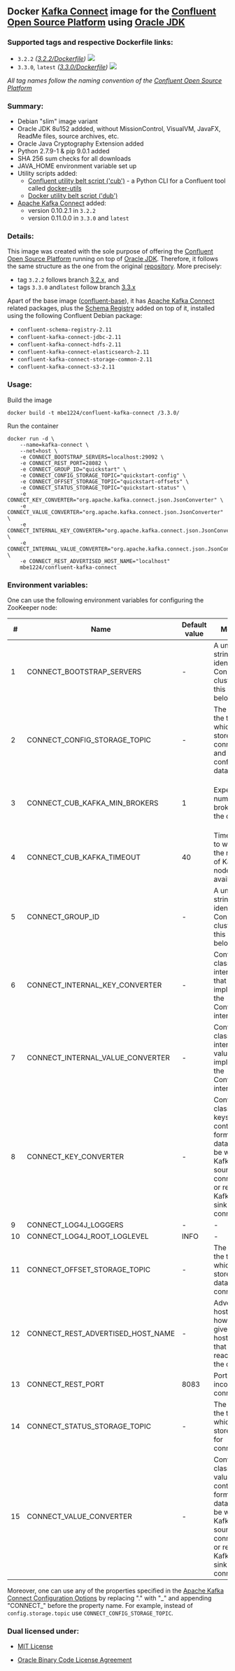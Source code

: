 ## Docker [Kafka Connect] image for the [Confluent Open Source Platform] using [Oracle JDK] ##

### Supported tags and respective Dockerfile links: ###

* ```3.2.2``` _\([3.2.2/Dockerfile]\)_
[![](https://images.microbadger.com/badges/image/mbe1224/confluent-kafka-connect:3.2.2.svg)](https://microbadger.com/images/mbe1224/confluent-kafka-connect:3.2.2 "")
* ```3.3.0```, ```latest``` _\([3.3.0/Dockerfile]\)_
[![](https://images.microbadger.com/badges/image/mbe1224/confluent--connect:3.3.0.svg)](https://microbadger.com/images/mbe1224/confluent-kafka-connect:3.3.0 "")

*All tag names follow the naming convention of the [Confluent Open Source Platform]*

### Summary: ###

- Debian "slim" image variant
- Oracle JDK 8u152 addded, without MissionControl, VisualVM, JavaFX, ReadMe files, source archives, etc.
- Oracle Java Cryptography Extension added
- Python 2.7.9-1 & pip 9.0.1 added
- SHA 256 sum checks for all downloads
- JAVA\_HOME environment variable set up
- Utility scripts added:
    - [Confluent utility belt script ('cub')] - a Python CLI for a Confluent tool called [docker-utils]
    - [Docker utility belt script ('dub')]
- [Apache Kafka Connect] added:
    - version 0.10.2.1 in ```3.2.2```
    - version 0.11.0.0 in ```3.3.0``` and ```latest```

### Details: ### 

This image was created with the sole purpose of offering the [Confluent Open Source Platform] running on top of [Oracle JDK].
Therefore, it follows the same structure as the one from the original [repository]. More precisely:
- tag ```3.2.2``` follows branch [3.2.x], and 
- tags ```3.3.0``` and```latest``` follow branch [3.3.x]


Apart of the base image ([confluent-base]), it has [Apache Kafka Connect] related packages, plus the [Schema Registry] added on top of it, installed using the following Confluent Debian package:
- ```confluent-schema-registry-2.11```
- ```confluent-kafka-connect-jdbc-2.11```
- ```confluent-kafka-connect-hdfs-2.11```
- ```confluent-kafka-connect-elasticsearch-2.11```
- ```confluent-kafka-connect-storage-common-2.11```
- ```confluent-kafka-connect-s3-2.11```

### Usage: ###

Build the image
```shell
docker build -t mbe1224/confluent-kafka-connect /3.3.0/
```

Run the container
```shell
docker run -d \
    --name=kafka-connect \
    --net=host \
    -e CONNECT_BOOTSTRAP_SERVERS=localhost:29092 \
    -e CONNECT_REST_PORT=28082 \
    -e CONNECT_GROUP_ID="quickstart" \
    -e CONNECT_CONFIG_STORAGE_TOPIC="quickstart-config" \
    -e CONNECT_OFFSET_STORAGE_TOPIC="quickstart-offsets" \
    -e CONNECT_STATUS_STORAGE_TOPIC="quickstart-status" \
    -e CONNECT_KEY_CONVERTER="org.apache.kafka.connect.json.JsonConverter" \
    -e CONNECT_VALUE_CONVERTER="org.apache.kafka.connect.json.JsonConverter" \
    -e CONNECT_INTERNAL_KEY_CONVERTER="org.apache.kafka.connect.json.JsonConverter" \
    -e CONNECT_INTERNAL_VALUE_CONVERTER="org.apache.kafka.connect.json.JsonConverter" \
    -e CONNECT_REST_ADVERTISED_HOST_NAME="localhost" 
    mbe1224/confluent-kafka-connect
```

### Environment variables: ###

One can use the following environment variables for configuring the ZooKeeper node:

| # | Name | Default value | Meaning | Comments |
|---|---|---|---|---|
| 1 | CONNECT\_BOOTSTRAP\_SERVERS | - | A unique string that identifies the Connect cluster group this worker belongs to | - |
| 2 | CONNECT\_CONFIG\_STORAGE\_TOPIC | - | The name of the topic in which to store connector and task configuration data | This must be the same for all workers with the same ```group.id``` |
| 3 | CONNECT\_CUB\_KAFKA\_MIN\_BROKERS | 1 | Expected number of brokers in the cluster | Check the [Confluent utility belt script ('cub')] - ```check_kafka_ready``` for more details |
| 4 | CONNECT\_CUB\_KAFKA\_TIMEOUT | 40 | Time in secs to wait for the number of Kafka nodes to be available | Check the [Confluent utility belt script ('cub')] - ```check_kafka_ready``` for more details |
| 5 | CONNECT\_GROUP\_ID | - | A unique string that identifies the Connect cluster group this worker belongs to | - |
| 6 | CONNECT\_INTERNAL\_KEY\_CONVERTER | - | Converter class for internal keys that implements the Converter interface | - |
| 7 | CONNECT\_INTERNAL\_VALUE\_CONVERTER | - | Converter class for internal values that implements the Converter interface | - |
| 8 | CONNECT\_KEY\_CONVERTER | - | Converter class for keys. This controls the format of the data that will be written to Kafka for source connectors or read from Kafka for sink connectors | - |
| 9 | CONNECT\_LOG4J\_LOGGERS | - | - | - |
| 10 | CONNECT\_LOG4J\_ROOT\_LOGLEVEL | INFO | - | - |
| 11 | CONNECT\_OFFSET\_STORAGE\_TOPIC | - | The name of the topic in which to store offset data for connectors | This must be the same for all workers with the same ```group.id``` |
| 12 | CONNECT\_REST\_ADVERTISED\_HOST\_NAME | - | Advertised host name is how Connect gives out a host name that can be reached by the client | - |
| 13 | CONNECT\_REST\_PORT | 8083 | Port for incomming connections | - |
| 14 | CONNECT\_STATUS\_STORAGE\_TOPIC | - | The name of the topic in which to store state for connectors | This must be the same for all workers with the same ```group.id``` |
| 15 | CONNECT\_VALUE\_CONVERTER | - | Converter class for values. This controls the format of the data that will be written to Kafka for source connectors or read from Kafka for sink connectors | - |

Moreover, one can use any of the properties specified in the [Apache Kafka Connect Configuration Options] by replacing "." with "\_" and appending "CONNECT\_" before the property name. For example, instead of ```config.storage.topic``` use ```CONNECT_CONFIG_STORAGE_TOPIC```.

### Dual licensed under: ###

* [MIT License]
* [Oracle Binary Code License Agreement]

   [docker-utils]: <https://github.com/confluentinc/cp-docker-images/tree/master/java>
   [Confluent Open Source Platform]: <https://www.confluent.io/product/confluent-open-source/>
   [Kafka Connect]: <https://kafka.apache.org/documentation/#connect>   
   [Apache Kafka Connect]: <https://kafka.apache.org/documentation/#connect>   
   [Apache Kafka Connect Configuration Options]: <https://kafka.apache.org/documentation/#connectconfigs>
   [Schema Registry]: <http://docs.confluent.io/current/schema-registry/docs/index.html>   
   [Oracle JDK]: <http://www.oracle.com/technetwork/java/javase/downloads/index.html>
   [3.2.2/Dockerfile]: <https://github.com/MihaiBogdanEugen/docker-confluent-kafka-connect/blob/master/3.2.2/Dockerfile>
   [3.3.0/Dockerfile]: <https://github.com/MihaiBogdanEugen/docker-confluent-kafka-connect/blob/master/3.3.0/Dockerfile>
   [Confluent utility belt script ('cub')]: <https://raw.githubusercontent.com/confluentinc/cp-docker-images/df0091f5437113d2764cabb7433eee25fba6a4b6/debian/base/include/cub>
   [Docker utility belt script ('dub')]: <https://raw.githubusercontent.com/confluentinc/cp-docker-images/df0091f5437113d2764cabb7433eee25fba6a4b6/debian/base/include/dub>  
   [repository]: <https://github.com/confluentinc/cp-docker-images>
   [3.2.x]: <https://github.com/confluentinc/cp-docker-images/tree/3.2.x>
   [3.3.x]: <https://github.com/confluentinc/cp-docker-images/tree/3.3.x>   
   [confluent-base]: <https://hub.docker.com/r/mbe1224/confluent-base/>
   [MIT License]: <https://raw.githubusercontent.com/MihaiBogdanEugen/docker-confluent-kafka-connect/master/LICENSE>
   [Oracle Binary Code License Agreement]: <https://raw.githubusercontent.com/MihaiBogdanEugen/docker-confluent-kafka-connect/master/Oracle_Binary_Code_License_Agreement%20for%20the%20Java%20SE%20Platform_Products_and_JavaFX>